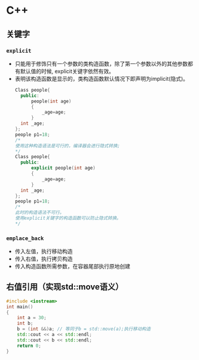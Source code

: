 # C++
## 关键字
### ```explicit```
* 只能用于修饰只有一个参数的类构造函数，除了第一个参数以外的其他参数都有默认值的时候, explicit关键字依然有效。
* 表明该构造函数是显示的，类构造函数默认情况下即声明为implicit(隐式)。
  ```C++
  Class people{
    public:
        people(int age)
        {
            _age=age;
        }
    int _age;
  };
  people p1=18;
  /*
  使用这种构造语法是可行的，编译器会进行隐式转换;
  */
  Class people{
    public:
        explicit people(int age)
        {
            _age=age;
        }
    int _age;
  };
  people p1=18;
  /*
  此时的构造语法不可行。
  使用explicit关键字的构造函数可以防止隐式转换。
  */
  ```
### ```emplace_back```
* 传入左值，执行移动构造
* 传入右值，执行拷贝构造
* 传入构造函数所需参数，在容器尾部执行原地创建
## 右值引用（实现std::move语义）
```C++
#include <iostream>
int main()
{
    int a = 30;
    int b;
    b = (int &&)a; // 等同于b = std::move(a);执行移动构造
    std::cout << a << std::endl;
    std::cout << b << std::endl;
    return 0;
}
```